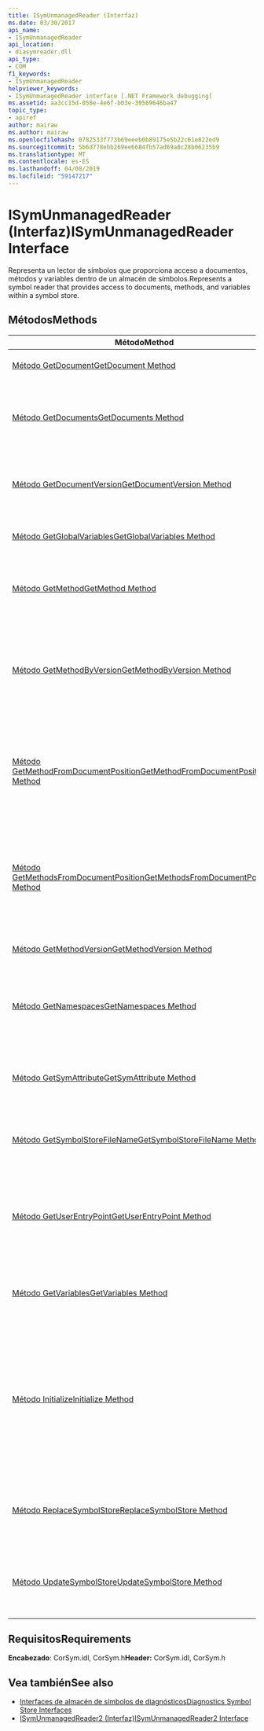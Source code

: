 ```yaml
---
title: ISymUnmanagedReader (Interfaz)
ms.date: 03/30/2017
api_name:
- ISymUnmanagedReader
api_location:
- diasymreader.dll
api_type:
- COM
f1_keywords:
- ISymUnmanagedReader
helpviewer_keywords:
- ISymUnmanagedReader interface [.NET Framework debugging]
ms.assetid: aa3cc15d-058e-4e6f-b03e-39569646ba47
topic_type:
- apiref
author: mairaw
ms.author: mairaw
ms.openlocfilehash: 0782533f773b69eeeb0b89175e5b22c61e822ed9
ms.sourcegitcommit: 5b6d778ebb269ee6684fb57ad69a8c28b06235b9
ms.translationtype: MT
ms.contentlocale: es-ES
ms.lasthandoff: 04/08/2019
ms.locfileid: "59147217"
---
```

# <a name="isymunmanagedreader-interface"></a><span data-ttu-id="eb0eb-102">ISymUnmanagedReader (Interfaz)</span><span class="sxs-lookup"><span data-stu-id="eb0eb-102">ISymUnmanagedReader Interface</span></span>
<span data-ttu-id="eb0eb-103">Representa un lector de símbolos que proporciona acceso a documentos, métodos y variables dentro de un almacén de símbolos.</span><span class="sxs-lookup"><span data-stu-id="eb0eb-103">Represents a symbol reader that provides access to documents, methods, and variables within a symbol store.</span></span>  
  
## <a name="methods"></a><span data-ttu-id="eb0eb-104">Métodos</span><span class="sxs-lookup"><span data-stu-id="eb0eb-104">Methods</span></span>  
  
|<span data-ttu-id="eb0eb-105">Método</span><span class="sxs-lookup"><span data-stu-id="eb0eb-105">Method</span></span>|<span data-ttu-id="eb0eb-106">Descripción</span><span class="sxs-lookup"><span data-stu-id="eb0eb-106">Description</span></span>|  
|------------|-----------------|  
|[<span data-ttu-id="eb0eb-107">Método GetDocument</span><span class="sxs-lookup"><span data-stu-id="eb0eb-107">GetDocument Method</span></span>](../../../../docs/framework/unmanaged-api/diagnostics/isymunmanagedreader-getdocument-method.md)|<span data-ttu-id="eb0eb-108">Busca un documento.</span><span class="sxs-lookup"><span data-stu-id="eb0eb-108">Finds a document.</span></span>|  
|[<span data-ttu-id="eb0eb-109">Método GetDocuments</span><span class="sxs-lookup"><span data-stu-id="eb0eb-109">GetDocuments Method</span></span>](../../../../docs/framework/unmanaged-api/diagnostics/isymunmanagedreader-getdocuments-method.md)|<span data-ttu-id="eb0eb-110">Devuelve una matriz de todos los documentos definidos en el almacén de símbolos.</span><span class="sxs-lookup"><span data-stu-id="eb0eb-110">Returns an array of all the documents defined in the symbol store.</span></span>|  
|[<span data-ttu-id="eb0eb-111">Método GetDocumentVersion</span><span class="sxs-lookup"><span data-stu-id="eb0eb-111">GetDocumentVersion Method</span></span>](../../../../docs/framework/unmanaged-api/diagnostics/isymunmanagedreader-getdocumentversion-method.md)|<span data-ttu-id="eb0eb-112">Obtiene la versión especificada del documento especificado.</span><span class="sxs-lookup"><span data-stu-id="eb0eb-112">Gets the specified version of the specified document.</span></span>|  
|[<span data-ttu-id="eb0eb-113">Método GetGlobalVariables</span><span class="sxs-lookup"><span data-stu-id="eb0eb-113">GetGlobalVariables Method</span></span>](../../../../docs/framework/unmanaged-api/diagnostics/isymunmanagedreader-getglobalvariables-method.md)|<span data-ttu-id="eb0eb-114">Devuelve todas las variables globales.</span><span class="sxs-lookup"><span data-stu-id="eb0eb-114">Returns all global variables.</span></span>|  
|[<span data-ttu-id="eb0eb-115">Método GetMethod</span><span class="sxs-lookup"><span data-stu-id="eb0eb-115">GetMethod Method</span></span>](../../../../docs/framework/unmanaged-api/diagnostics/isymunmanagedreader-getmethod-method.md)|<span data-ttu-id="eb0eb-116">Obtiene un método del lector de símbolos, dado un token de método.</span><span class="sxs-lookup"><span data-stu-id="eb0eb-116">Gets a symbol reader method, given a method token.</span></span>|  
|[<span data-ttu-id="eb0eb-117">Método GetMethodByVersion</span><span class="sxs-lookup"><span data-stu-id="eb0eb-117">GetMethodByVersion Method</span></span>](../../../../docs/framework/unmanaged-api/diagnostics/isymunmanagedreader-getmethodbyversion-method.md)|<span data-ttu-id="eb0eb-118">Obtiene un método del lector de símbolos, dado un token de método y un número de versión de editar y copiar.</span><span class="sxs-lookup"><span data-stu-id="eb0eb-118">Gets a symbol reader method, given a method token and an edit-and-copy version number.</span></span>|  
|[<span data-ttu-id="eb0eb-119">Método GetMethodFromDocumentPosition</span><span class="sxs-lookup"><span data-stu-id="eb0eb-119">GetMethodFromDocumentPosition Method</span></span>](../../../../docs/framework/unmanaged-api/diagnostics/isymunmanagedreader-getmethodfromdocumentposition-method.md)|<span data-ttu-id="eb0eb-120">Devuelve el método que contiene el punto de interrupción en la posición especificada en un documento.</span><span class="sxs-lookup"><span data-stu-id="eb0eb-120">Returns the method that contains the breakpoint at the given position in a document.</span></span>|  
|[<span data-ttu-id="eb0eb-121">Método GetMethodsFromDocumentPosition</span><span class="sxs-lookup"><span data-stu-id="eb0eb-121">GetMethodsFromDocumentPosition Method</span></span>](../../../../docs/framework/unmanaged-api/diagnostics/isymunmanagedreader-getmethodsfromdocumentposition-method.md)|<span data-ttu-id="eb0eb-122">Devuelve una matriz de métodos, cada uno de los cuales contiene el punto de interrupción en la posición especificada en un documento.</span><span class="sxs-lookup"><span data-stu-id="eb0eb-122">Returns an array of methods, each of which contains the breakpoint at the given position in a document.</span></span>|  
|[<span data-ttu-id="eb0eb-123">Método GetMethodVersion</span><span class="sxs-lookup"><span data-stu-id="eb0eb-123">GetMethodVersion Method</span></span>](../../../../docs/framework/unmanaged-api/diagnostics/isymunmanagedreader-getmethodversion-method.md)|<span data-ttu-id="eb0eb-124">Obtiene la versión del método.</span><span class="sxs-lookup"><span data-stu-id="eb0eb-124">Gets the method version.</span></span>|  
|[<span data-ttu-id="eb0eb-125">Método GetNamespaces</span><span class="sxs-lookup"><span data-stu-id="eb0eb-125">GetNamespaces Method</span></span>](../../../../docs/framework/unmanaged-api/diagnostics/isymunmanagedreader-getnamespaces-method.md)|<span data-ttu-id="eb0eb-126">Obtiene los espacios de nombres definidos en el ámbito global dentro de este almacén de símbolos.</span><span class="sxs-lookup"><span data-stu-id="eb0eb-126">Gets the namespaces defined at global scope within this symbol store.</span></span>|  
|[<span data-ttu-id="eb0eb-127">Método GetSymAttribute</span><span class="sxs-lookup"><span data-stu-id="eb0eb-127">GetSymAttribute Method</span></span>](../../../../docs/framework/unmanaged-api/diagnostics/isymunmanagedreader-getsymattribute-method.md)|<span data-ttu-id="eb0eb-128">Obtiene un atributo personalizado basándose en su nombre.</span><span class="sxs-lookup"><span data-stu-id="eb0eb-128">Gets a custom attribute based upon its name.</span></span>|  
|[<span data-ttu-id="eb0eb-129">Método GetSymbolStoreFileName</span><span class="sxs-lookup"><span data-stu-id="eb0eb-129">GetSymbolStoreFileName Method</span></span>](../../../../docs/framework/unmanaged-api/diagnostics/isymunmanagedreader-getsymbolstorefilename-method.md)|<span data-ttu-id="eb0eb-130">Proporciona el nombre de archivo en el disco del almacén de símbolos.</span><span class="sxs-lookup"><span data-stu-id="eb0eb-130">Provides the on-disk file name of the symbol store.</span></span>|  
|[<span data-ttu-id="eb0eb-131">Método GetUserEntryPoint</span><span class="sxs-lookup"><span data-stu-id="eb0eb-131">GetUserEntryPoint Method</span></span>](../../../../docs/framework/unmanaged-api/diagnostics/isymunmanagedreader-getuserentrypoint-method.md)|<span data-ttu-id="eb0eb-132">Devuelve el método que se especificó como el punto de entrada de usuario para el módulo, si existe.</span><span class="sxs-lookup"><span data-stu-id="eb0eb-132">Returns the method that was specified as the user entry point for the module, if any.</span></span>|  
|[<span data-ttu-id="eb0eb-133">Método GetVariables</span><span class="sxs-lookup"><span data-stu-id="eb0eb-133">GetVariables Method</span></span>](../../../../docs/framework/unmanaged-api/diagnostics/isymunmanagedreader-getvariables-method.md)|<span data-ttu-id="eb0eb-134">Devuelve una variable no local, dada su elemento primario y su nombre.</span><span class="sxs-lookup"><span data-stu-id="eb0eb-134">Return a non-local variable, given its parent and name.</span></span>|  
|[<span data-ttu-id="eb0eb-135">Método Initialize</span><span class="sxs-lookup"><span data-stu-id="eb0eb-135">Initialize Method</span></span>](../../../../docs/framework/unmanaged-api/diagnostics/isymunmanagedreader-initialize-method.md)|<span data-ttu-id="eb0eb-136">Inicializa el lector de símbolos con la interfaz de importador de metadatos que se asociará con, junto con el nombre de archivo del módulo de este lector.</span><span class="sxs-lookup"><span data-stu-id="eb0eb-136">Initializes the symbol reader with the metadata importer interface that this reader will be associated with, along with the file name of the module.</span></span>|  
|[<span data-ttu-id="eb0eb-137">Método ReplaceSymbolStore</span><span class="sxs-lookup"><span data-stu-id="eb0eb-137">ReplaceSymbolStore Method</span></span>](../../../../docs/framework/unmanaged-api/diagnostics/isymunmanagedreader-replacesymbolstore-method.md)|<span data-ttu-id="eb0eb-138">Reemplaza el almacén de símbolos existente con un almacén de símbolos delta.</span><span class="sxs-lookup"><span data-stu-id="eb0eb-138">Replaces the existing symbol store with a delta symbol store.</span></span>|  
|[<span data-ttu-id="eb0eb-139">Método UpdateSymbolStore</span><span class="sxs-lookup"><span data-stu-id="eb0eb-139">UpdateSymbolStore Method</span></span>](../../../../docs/framework/unmanaged-api/diagnostics/isymunmanagedreader-updatesymbolstore-method.md)|<span data-ttu-id="eb0eb-140">Actualiza el almacén de símbolos existente con un almacén de símbolos delta.</span><span class="sxs-lookup"><span data-stu-id="eb0eb-140">Updates the existing symbol store with a delta symbol store.</span></span>|  
  
## <a name="requirements"></a><span data-ttu-id="eb0eb-141">Requisitos</span><span class="sxs-lookup"><span data-stu-id="eb0eb-141">Requirements</span></span>  
 <span data-ttu-id="eb0eb-142">**Encabezado**: CorSym.idl, CorSym.h</span><span class="sxs-lookup"><span data-stu-id="eb0eb-142">**Header:** CorSym.idl, CorSym.h</span></span>  
  
## <a name="see-also"></a><span data-ttu-id="eb0eb-143">Vea también</span><span class="sxs-lookup"><span data-stu-id="eb0eb-143">See also</span></span>

- [<span data-ttu-id="eb0eb-144">Interfaces de almacén de símbolos de diagnósticos</span><span class="sxs-lookup"><span data-stu-id="eb0eb-144">Diagnostics Symbol Store Interfaces</span></span>](../../../../docs/framework/unmanaged-api/diagnostics/diagnostics-symbol-store-interfaces.md)
- [<span data-ttu-id="eb0eb-145">ISymUnmanagedReader2 (Interfaz)</span><span class="sxs-lookup"><span data-stu-id="eb0eb-145">ISymUnmanagedReader2 Interface</span></span>](../../../../docs/framework/unmanaged-api/diagnostics/isymunmanagedreader2-interface.md)
